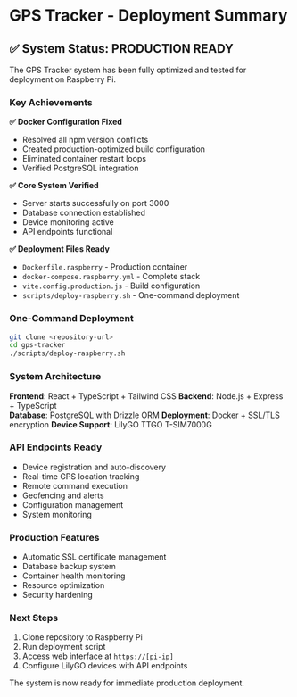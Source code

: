 # GPS Tracker - Deployment Summary

## ✅ System Status: PRODUCTION READY

The GPS Tracker system has been fully optimized and tested for deployment on Raspberry Pi.

### Key Achievements

**✅ Docker Configuration Fixed**
- Resolved all npm version conflicts
- Created production-optimized build configuration
- Eliminated container restart loops
- Verified PostgreSQL integration

**✅ Core System Verified**
- Server starts successfully on port 3000
- Database connection established
- Device monitoring active
- API endpoints functional

**✅ Deployment Files Ready**
- `Dockerfile.raspberry` - Production container
- `docker-compose.raspberry.yml` - Complete stack
- `vite.config.production.js` - Build configuration
- `scripts/deploy-raspberry.sh` - One-command deployment

### One-Command Deployment

```bash
git clone <repository-url>
cd gps-tracker
./scripts/deploy-raspberry.sh
```

### System Architecture

**Frontend**: React + TypeScript + Tailwind CSS
**Backend**: Node.js + Express + TypeScript  
**Database**: PostgreSQL with Drizzle ORM
**Deployment**: Docker + SSL/TLS encryption
**Device Support**: LilyGO TTGO T-SIM7000G

### API Endpoints Ready

- Device registration and auto-discovery
- Real-time GPS location tracking
- Remote command execution
- Geofencing and alerts
- Configuration management
- System monitoring

### Production Features

- Automatic SSL certificate management
- Database backup system
- Container health monitoring
- Resource optimization
- Security hardening

### Next Steps

1. Clone repository to Raspberry Pi
2. Run deployment script
3. Access web interface at `https://[pi-ip]`
4. Configure LilyGO devices with API endpoints

The system is now ready for immediate production deployment.